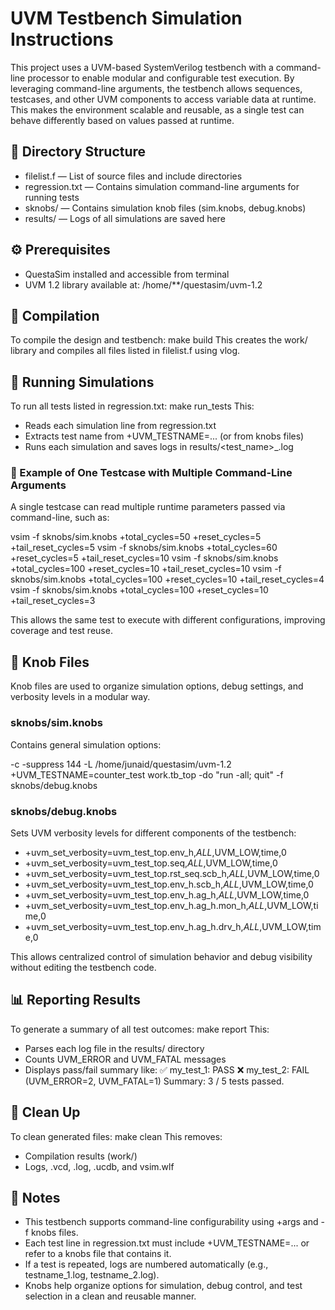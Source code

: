 # UVM Testbench Simulation Instructions

This project uses a UVM-based SystemVerilog testbench with a command-line processor to enable modular and configurable test execution. By leveraging command-line arguments, the testbench allows sequences, testcases, and other UVM components to access variable data at runtime. This makes the environment scalable and reusable, as a single test can behave differently based on values passed at runtime.

## 📁 Directory Structure

- filelist.f — List of source files and include directories
- regression.txt — Contains simulation command-line arguments for running tests
- sknobs/ — Contains simulation knob files (sim.knobs, debug.knobs)
- results/ — Logs of all simulations are saved here

## ⚙️ Prerequisites

- QuestaSim installed and accessible from terminal
- UVM 1.2 library available at: /home/**/questasim/uvm-1.2

## 🚀 Compilation

To compile the design and testbench:
make build
This creates the work/ library and compiles all files listed in filelist.f using vlog.

## 🧪 Running Simulations

To run all tests listed in regression.txt:
make run_tests
This:
- Reads each simulation line from regression.txt
- Extracts test name from +UVM_TESTNAME=... (or from knobs files)
- Runs each simulation and saves logs in results/<test_name>_<count>.log

### 🔁 Example of One Testcase with Multiple Command-Line Arguments

A single testcase can read multiple runtime parameters passed via command-line, such as:

vsim -f sknobs/sim.knobs +total_cycles=50  +reset_cycles=5  +tail_reset_cycles=5
vsim -f sknobs/sim.knobs +total_cycles=60  +reset_cycles=5  +tail_reset_cycles=10
vsim -f sknobs/sim.knobs +total_cycles=100 +reset_cycles=10 +tail_reset_cycles=10
vsim -f sknobs/sim.knobs +total_cycles=100 +reset_cycles=10 +tail_reset_cycles=4
vsim -f sknobs/sim.knobs +total_cycles=100 +reset_cycles=10 +tail_reset_cycles=3

This allows the same test to execute with different configurations, improving coverage and test reuse.

## 🔧 Knob Files

Knob files are used to organize simulation options, debug settings, and verbosity levels in a modular way.

### sknobs/sim.knobs

Contains general simulation options:

-c
-suppress 144
-L /home/junaid/questasim/uvm-1.2
+UVM_TESTNAME=counter_test
work.tb_top
-do "run -all; quit"
-f sknobs/debug.knobs

### sknobs/debug.knobs

Sets UVM verbosity levels for different components of the testbench:

- +uvm_set_verbosity=uvm_test_top.env_h,_ALL_,UVM_LOW,time,0
- +uvm_set_verbosity=uvm_test_top.seq,_ALL_,UVM_LOW,time,0
- +uvm_set_verbosity=uvm_test_top.rst_seq.scb_h,_ALL_,UVM_LOW,time,0
- +uvm_set_verbosity=uvm_test_top.env_h.scb_h,_ALL_,UVM_LOW,time,0
- +uvm_set_verbosity=uvm_test_top.env_h.ag_h,_ALL_,UVM_LOW,time,0
- +uvm_set_verbosity=uvm_test_top.env_h.ag_h.mon_h,_ALL_,UVM_LOW,time,0
- +uvm_set_verbosity=uvm_test_top.env_h.ag_h.drv_h,_ALL_,UVM_LOW,time,0

This allows centralized control of simulation behavior and debug visibility without editing the testbench code.

## 📊 Reporting Results

To generate a summary of all test outcomes:
make report
This:
- Parses each log file in the results/ directory
- Counts UVM_ERROR and UVM_FATAL messages
- Displays pass/fail summary like:
  ✅ my_test_1: PASS
  ❌ my_test_2: FAIL (UVM_ERROR=2, UVM_FATAL=1)
  Summary: 3 / 5 tests passed.

## 🧹 Clean Up

To clean generated files:
make clean
This removes:
- Compilation results (work/)
- Logs, .vcd, .log, .ucdb, and vsim.wlf

## 📝 Notes

- This testbench supports command-line configurability using +args and -f knobs files.
- Each test line in regression.txt must include +UVM_TESTNAME=... or refer to a knobs file that contains it.
- If a test is repeated, logs are numbered automatically (e.g., testname_1.log, testname_2.log).
- Knobs help organize options for simulation, debug control, and test selection in a clean and reusable manner.
